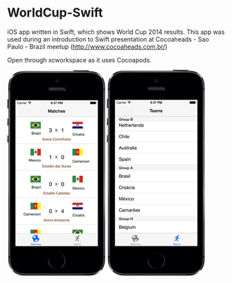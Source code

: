 WorldCup-Swift
==============

iOS app written in Swift, which shows World Cup 2014 results. This app was used during an introduction to Swift presentation at Cocoaheads - Sao Paulo - Brazil meetup (http://www.cocoaheads.com.br/)

Open through xcworkspace as it uses Cocoapods.

![Alt text](screenshots/wc1.png?raw=true "WorldCup-Swift")   ![Alt text](screenshots/wc2.png?raw=true "WorldCup-Swift")







